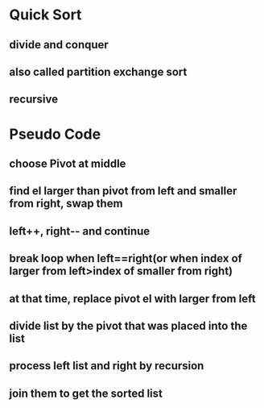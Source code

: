 # Quick Sort
## divide and conquer
## also called partition exchange sort
## recursive

# Pseudo Code
## choose Pivot at middle
## find el larger than pivot from left and smaller from right, swap them
## left++, right-- and continue
## break loop when left==right(or when index of larger from left>index of smaller from right)
## at that time, replace pivot el with larger from left
## divide list by the pivot that was placed into the list
## process left list and right by recursion
## join them to get the sorted list
